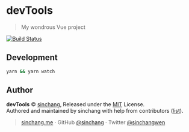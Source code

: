 # devTools

> My wondrous Vue project

[![Build Status](https://img.shields.io/travis/sinchang/devTools.svg)](https://travis-ci.org/sinchang/devTools)

## Development

```bash
yarn && yarn watch
```

## Author

**devTools** © [sinchang](https://github.com/sinchang), Released under the [MIT](./LICENSE) License.<br>
Authored and maintained by sinchang with help from contributors ([list](https://github.com/sinchang/devTools/contributors)).

> [sinchang.me](https://sinchang.me) · GitHub [@sinchang](https://github.com/sinchang) · Twitter [@sinchangwen](https://twitter.com/sinchangwen)
